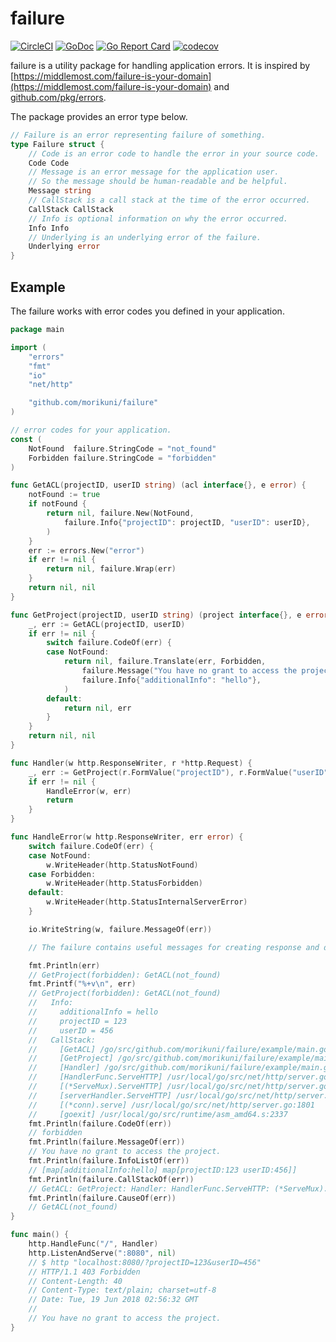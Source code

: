 # failure

[![CircleCI](https://circleci.com/gh/morikuni/failure/tree/master.svg?style=shield)](https://circleci.com/gh/morikuni/failure/tree/master)
[![GoDoc](https://godoc.org/github.com/morikuni/failure?status.svg)](https://godoc.org/github.com/morikuni/failure)
[![Go Report Card](https://goreportcard.com/badge/github.com/morikuni/failure)](https://goreportcard.com/report/github.com/morikuni/failure)
[![codecov](https://codecov.io/gh/morikuni/failure/branch/master/graph/badge.svg)](https://codecov.io/gh/morikuni/failure)

failure is a utility package for handling application errors.
It is inspired by [https://middlemost.com/failure-is-your-domain](https://middlemost.com/failure-is-your-domain) and [github.com/pkg/errors](https://github.com/pkg/errors).

The package provides an error type below.

```go
// Failure is an error representing failure of something.
type Failure struct {
	// Code is an error code to handle the error in your source code.
	Code Code
	// Message is an error message for the application user.
	// So the message should be human-readable and be helpful.
	Message string
	// CallStack is a call stack at the time of the error occurred.
	CallStack CallStack
	// Info is optional information on why the error occurred.
	Info Info
	// Underlying is an underlying error of the failure.
	Underlying error
}
```

## Example

The failure works with error codes you defined in your application.

```go
package main

import (
	"errors"
	"fmt"
	"io"
	"net/http"

	"github.com/morikuni/failure"
)

// error codes for your application.
const (
	NotFound  failure.StringCode = "not_found"
	Forbidden failure.StringCode = "forbidden"
)

func GetACL(projectID, userID string) (acl interface{}, e error) {
	notFound := true
	if notFound {
		return nil, failure.New(NotFound,
			failure.Info{"projectID": projectID, "userID": userID},
		)
	}
	err := errors.New("error")
	if err != nil {
		return nil, failure.Wrap(err)
	}
	return nil, nil
}

func GetProject(projectID, userID string) (project interface{}, e error) {
	_, err := GetACL(projectID, userID)
	if err != nil {
		switch failure.CodeOf(err) {
		case NotFound:
			return nil, failure.Translate(err, Forbidden,
				failure.Message("You have no grant to access the project."),
				failure.Info{"additionalInfo": "hello"},
			)
		default:
			return nil, err
		}
	}
	return nil, nil
}

func Handler(w http.ResponseWriter, r *http.Request) {
	_, err := GetProject(r.FormValue("projectID"), r.FormValue("userID"))
	if err != nil {
		HandleError(w, err)
		return
	}
}

func HandleError(w http.ResponseWriter, err error) {
	switch failure.CodeOf(err) {
	case NotFound:
		w.WriteHeader(http.StatusNotFound)
	case Forbidden:
		w.WriteHeader(http.StatusForbidden)
	default:
		w.WriteHeader(http.StatusInternalServerError)
	}

	io.WriteString(w, failure.MessageOf(err))

	// The failure contains useful messages for creating response and debugging.

	fmt.Println(err)
	// GetProject(forbidden): GetACL(not_found)
	fmt.Printf("%+v\n", err)
	// GetProject(forbidden): GetACL(not_found)
	//   Info:
	//     additionalInfo = hello
	//     projectID = 123
	//     userID = 456
	//   CallStack:
	//     [GetACL] /go/src/github.com/morikuni/failure/example/main.go:21
	//     [GetProject] /go/src/github.com/morikuni/failure/example/main.go:33
	//     [Handler] /go/src/github.com/morikuni/failure/example/main.go:49
	//     [HandlerFunc.ServeHTTP] /usr/local/go/src/net/http/server.go:1918
	//     [(*ServeMux).ServeHTTP] /usr/local/go/src/net/http/server.go:2254
	//     [serverHandler.ServeHTTP] /usr/local/go/src/net/http/server.go:2619
	//     [(*conn).serve] /usr/local/go/src/net/http/server.go:1801
	//     [goexit] /usr/local/go/src/runtime/asm_amd64.s:2337
	fmt.Println(failure.CodeOf(err))
	// forbidden
	fmt.Println(failure.MessageOf(err))
	// You have no grant to access the project.
	fmt.Println(failure.InfoListOf(err))
	// [map[additionalInfo:hello] map[projectID:123 userID:456]]
	fmt.Println(failure.CallStackOf(err))
	// GetACL: GetProject: Handler: HandlerFunc.ServeHTTP: (*ServeMux).ServeHTTP: serverHandler.ServeHTTP: (*conn).serve: goexit
	fmt.Println(failure.CauseOf(err))
	// GetACL(not_found)
}

func main() {
	http.HandleFunc("/", Handler)
	http.ListenAndServe(":8080", nil)
	// $ http "localhost:8080/?projectID=123&userID=456"
	// HTTP/1.1 403 Forbidden
	// Content-Length: 40
	// Content-Type: text/plain; charset=utf-8
	// Date: Tue, 19 Jun 2018 02:56:32 GMT
	//
	// You have no grant to access the project.
}
```
